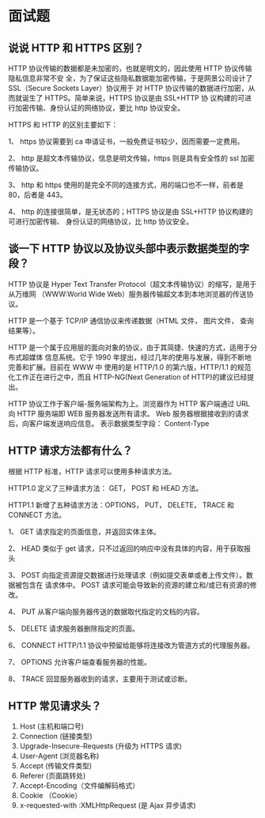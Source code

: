 # 面试题

## 说说 HTTP 和 HTTPS 区别？

HTTP 协议传输的数据都是未加密的，也就是明文的，因此使用 HTTP 协议传输隐私信息非常不安 全，为了保证这些隐私数据能加密传输，于是网景公司设计了 SSL（Secure Sockets Layer）协议用于 对 HTTP 协议传输的数据进行加密，从而就诞生了 HTTPS。简单来说，HTTPS 协议是由 SSL+HTTP 协 议构建的可进行加密传输、身份认证的网络协议，要比 http 协议安全。

HTTPS 和 HTTP 的区别主要如下： 

1、 https 协议需要到 ca 申请证书，一般免费证书较少，因而需要一定费用。 

2、 http 是超文本传输协议，信息是明文传输，https 则是具有安全性的 ssl 加密传输协议。 

3、 http 和 https 使用的是完全不同的连接方式，用的端口也不一样，前者是 80，后者是 443。

4、 http 的连接很简单，是无状态的；HTTPS 协议是由 SSL+HTTP 协议构建的可进行加密传输、 身份认证的网络协议，比 http 协议安全。

## 谈一下 HTTP 协议以及协议头部中表示数据类型的字段？

HTTP 协议是 Hyper Text Transfer Protocol（超文本传输协议）的缩写，是用于从万维网 （WWW:World Wide Web）服务器传输超文本到本地浏览器的传送协议。

 HTTP 是一个基于 TCP/IP 通信协议来传递数据（HTML 文件， 图片文件， 查询结果等）。 

HTTP 是一个属于应用层的面向对象的协议，由于其简捷、快速的方式，适用于分布式超媒体 信息系统。它于 1990 年提出，经过几年的使用与发展，得到不断地完善和扩展。目前在 WWW 中 使用的是 HTTP/1.0 的第六版，HTTP/1.1 的规范化工作正在进行之中，而且 HTTP-NG\(Next Generation of HTTP\)的建议已经提出。 

HTTP 协议工作于客户端-服务端架构为上。浏览器作为 HTTP 客户端通过 URL 向 HTTP 服务端即 WEB 服务器发送所有请求。 Web 服务器根据接收到的请求后，向客户端发送响应信息。 表示数据类型字段： Content-Type

## HTTP 请求方法都有什么？

根据 HTTP 标准，HTTP 请求可以使用多种请求方法。 

HTTP1.0 定义了三种请求方法： GET， POST 和 HEAD 方法。 

HTTP1.1 新增了五种请求方法：OPTIONS， PUT， DELETE， TRACE 和 CONNECT 方法。 

1、 GET 请求指定的页面信息，并返回实体主体。 

2、 HEAD 类似于 get 请求，只不过返回的响应中没有具体的内容，用于获取报头

3、 POST 向指定资源提交数据进行处理请求（例如提交表单或者上传文件）。数据被包含在 请求体中。 POST 请求可能会导致新的资源的建立和/或已有资源的修改。 

4、 PUT 从客户端向服务器传送的数据取代指定的文档的内容。 

5、 DELETE 请求服务器删除指定的页面。 

6、 CONNECT HTTP/1.1 协议中预留给能够将连接改为管道方式的代理服务器。 

7、 OPTIONS 允许客户端查看服务器的性能。 

8、 TRACE 回显服务器收到的请求，主要用于测试或诊断。

## HTTP 常见请求头？

1. Host \(主机和端口号\)
2. Connection \(链接类型\)
3. Upgrade-Insecure-Requests \(升级为 HTTPS 请求\)
4. User-Agent \(浏览器名称\)
5. Accept \(传输文件类型\)
6. Referer \(页面跳转处\)
7. Accept-Encoding（文件编解码格式）
8. Cookie （Cookie）
9. x-requested-with :XMLHttpRequest \(是 Ajax 异步请求\)



